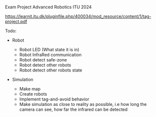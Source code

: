 Exam Project Advanced Robotics ITU 2024

https://learnit.itu.dk/pluginfile.php/400034/mod_resource/content/1/tag-project.pdf

Todo:
- Robot
    - Robot LED (What state it is in)
    - Robot InfraRed communication
    - Robot detect safe-zone
    - Robot detect other robots
    - Robot detect other robots state

- Simulation
    - Make map
    - Create robots
    - Implement tag-and-avoid behavior
    - Make simulation as close to reality as possible, i.e how long the camera can see, how far the infrared can be detected 
